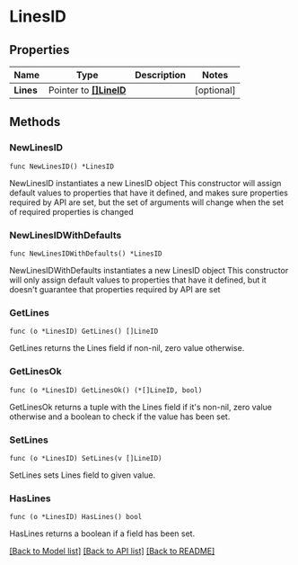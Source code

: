 # LinesID

## Properties

Name | Type | Description | Notes
------------ | ------------- | ------------- | -------------
**Lines** | Pointer to [**[]LineID**](LineID.md) |  | [optional]

## Methods

### NewLinesID

`func NewLinesID() *LinesID`

NewLinesID instantiates a new LinesID object
This constructor will assign default values to properties that have it defined,
and makes sure properties required by API are set, but the set of arguments
will change when the set of required properties is changed

### NewLinesIDWithDefaults

`func NewLinesIDWithDefaults() *LinesID`

NewLinesIDWithDefaults instantiates a new LinesID object
This constructor will only assign default values to properties that have it defined,
but it doesn't guarantee that properties required by API are set

### GetLines

`func (o *LinesID) GetLines() []LineID`

GetLines returns the Lines field if non-nil, zero value otherwise.

### GetLinesOk

`func (o *LinesID) GetLinesOk() (*[]LineID, bool)`

GetLinesOk returns a tuple with the Lines field if it's non-nil, zero value otherwise
and a boolean to check if the value has been set.

### SetLines

`func (o *LinesID) SetLines(v []LineID)`

SetLines sets Lines field to given value.

### HasLines

`func (o *LinesID) HasLines() bool`

HasLines returns a boolean if a field has been set.

[[Back to Model list]](../README.md#documentation-for-models) [[Back to API list]](../README.md#documentation-for-api-endpoints) [[Back to README]](../README.md)
